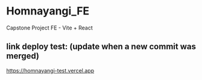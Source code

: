 # Homnayangi_FE
Capstone Project FE - Vite + React

## link deploy test: (update when a new commit was merged)
https://homnayangi-test.vercel.app
